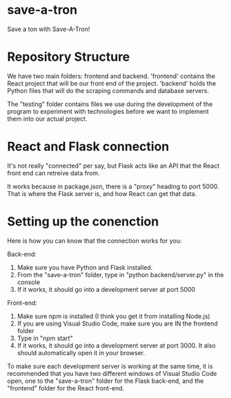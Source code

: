 # save-a-tron
Save a ton with Save-A-Tron!

# Repository Structure
We have two main folders: frontend and backend. 'frontend' contains the React project that will be our front end of the project. 'backend' holds the Python files that will do the scraping commands and database servers.

The "testing" folder contains files we use during the development of the program to experiment with technologies before we want to implement them into our actual project. 

# React and Flask connection
It's not really "connected" per say, but Flask acts like an API that the React front end can retreive data from.

It works because in package.json, there is a "proxy" heading to port 5000. That is where the Flask server is, and how React can get that data.

# Setting up the conenction

Here is how you can know that the connection works for you: 

Back-end:
1. Make sure you have Python and Flask installed.
2. From the "save-a-tron" folder, type in "python backend/server.py" in the console
3. If it works, it should go into a development server at port 5000

Front-end:
1. Make sure npm is installed (I think you get it from installing Node.js)
2. If you are using Visual Studio Code, make sure you are IN the frontend folder
3. Type in "npm start"
4. If it works, it should go into a development server at port 3000. It also should automatically open it in your browser.

To make sure each development server is working at the same time, it is recommended that you have two different windows of Visual Studio Code open, one to the "save-a-tron" folder for the Flask back-end, and the "frontend" folder for the React front-end.